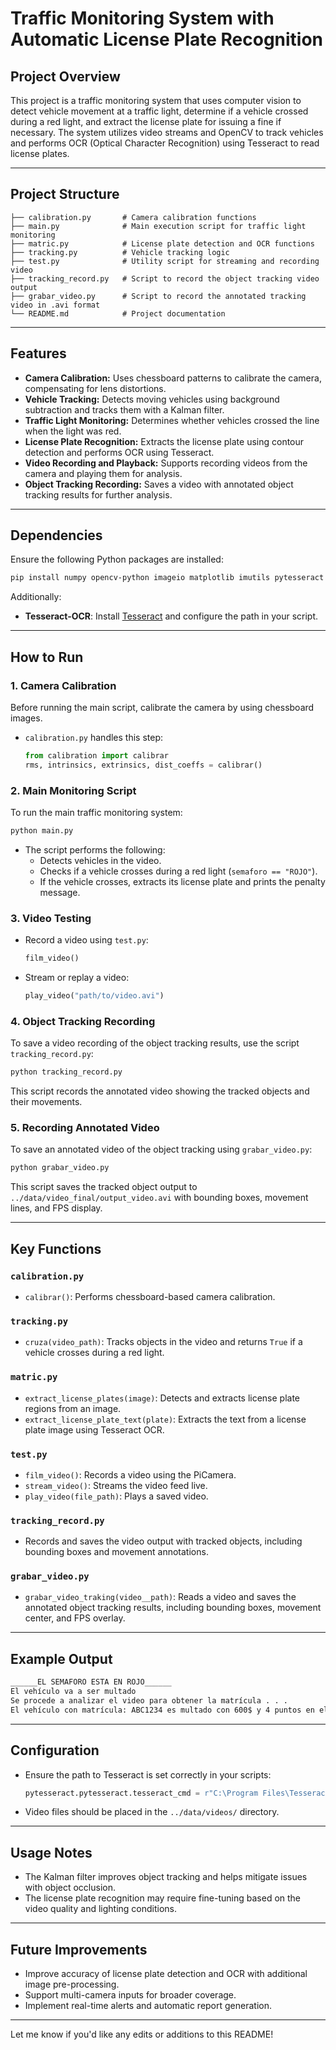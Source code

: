 
# Traffic Monitoring System with Automatic License Plate Recognition

## **Project Overview**
This project is a traffic monitoring system that uses computer vision to detect vehicle movement at a traffic light, determine if a vehicle crossed during a red light, and extract the license plate for issuing a fine if necessary. The system utilizes video streams and OpenCV to track vehicles and performs OCR (Optical Character Recognition) using Tesseract to read license plates.

---

## **Project Structure**

```
├── calibration.py       # Camera calibration functions
├── main.py              # Main execution script for traffic light monitoring
├── matric.py            # License plate detection and OCR functions
├── tracking.py          # Vehicle tracking logic
├── test.py              # Utility script for streaming and recording video
├── tracking_record.py   # Script to record the object tracking video output
├── grabar_video.py      # Script to record the annotated tracking video in .avi format
└── README.md            # Project documentation
```

---

## **Features**

- **Camera Calibration:** Uses chessboard patterns to calibrate the camera, compensating for lens distortions.
- **Vehicle Tracking:** Detects moving vehicles using background subtraction and tracks them with a Kalman filter.
- **Traffic Light Monitoring:** Determines whether vehicles crossed the line when the light was red.
- **License Plate Recognition:** Extracts the license plate using contour detection and performs OCR using Tesseract.
- **Video Recording and Playback:** Supports recording videos from the camera and playing them for analysis.
- **Object Tracking Recording:** Saves a video with annotated object tracking results for further analysis.

---

## **Dependencies**

Ensure the following Python packages are installed:

```bash
pip install numpy opencv-python imageio matplotlib imutils pytesseract scikit-image
```

Additionally:
- **Tesseract-OCR**: Install [Tesseract](https://github.com/UB-Mannheim/tesseract/wiki) and configure the path in your script.

---

## **How to Run**

### 1. **Camera Calibration**
Before running the main script, calibrate the camera by using chessboard images.
- `calibration.py` handles this step:
  ```python
  from calibration import calibrar
  rms, intrinsics, extrinsics, dist_coeffs = calibrar()
  ```

### 2. **Main Monitoring Script**
To run the main traffic monitoring system:
```bash
python main.py
```

- The script performs the following:
  - Detects vehicles in the video.
  - Checks if a vehicle crosses during a red light (`semaforo == "ROJO"`).
  - If the vehicle crosses, extracts its license plate and prints the penalty message.

### 3. **Video Testing**
- Record a video using `test.py`:
  ```python
  film_video()
  ```
- Stream or replay a video:
  ```python
  play_video("path/to/video.avi")
  ```

### 4. **Object Tracking Recording**
To save a video recording of the object tracking results, use the script `tracking_record.py`:
```bash
python tracking_record.py
```
This script records the annotated video showing the tracked objects and their movements.

### 5. **Recording Annotated Video**
To save an annotated video of the object tracking using `grabar_video.py`:
```bash
python grabar_video.py
```
This script saves the tracked object output to `../data/video_final/output_video.avi` with bounding boxes, movement lines, and FPS display.

---

## **Key Functions**

### `calibration.py`
- `calibrar()`: Performs chessboard-based camera calibration.

### `tracking.py`
- `cruza(video_path)`: Tracks objects in the video and returns `True` if a vehicle crosses during a red light.

### `matric.py`
- `extract_license_plates(image)`: Detects and extracts license plate regions from an image.
- `extract_license_plate_text(plate)`: Extracts the text from a license plate image using Tesseract OCR.

### `test.py`
- `film_video()`: Records a video using the PiCamera.
- `stream_video()`: Streams the video feed live.
- `play_video(file_path)`: Plays a saved video.

### `tracking_record.py`
- Records and saves the video output with tracked objects, including bounding boxes and movement annotations.

### `grabar_video.py`
- `grabar_video_traking(video__path)`: Reads a video and saves the annotated object tracking results, including bounding boxes, movement center, and FPS overlay.

---

## **Example Output**

```bash
______EL SEMAFORO ESTA EN ROJO______
El vehículo va a ser multado
Se procede a analizar el video para obtener la matrícula . . .
El vehículo con matrícula: ABC1234 es multado con 600$ y 4 puntos en el carnet.
```

---

## **Configuration**

- Ensure the path to Tesseract is set correctly in your scripts:
  ```python
  pytesseract.pytesseract.tesseract_cmd = r"C:\Program Files\Tesseract-OCR\tesseract.exe"
  ```

- Video files should be placed in the `../data/videos/` directory.

---

## **Usage Notes**
- The Kalman filter improves object tracking and helps mitigate issues with object occlusion.
- The license plate recognition may require fine-tuning based on the video quality and lighting conditions.

---

## **Future Improvements**
- Improve accuracy of license plate detection and OCR with additional image pre-processing.
- Support multi-camera inputs for broader coverage.
- Implement real-time alerts and automatic report generation.

---

Let me know if you'd like any edits or additions to this README!
